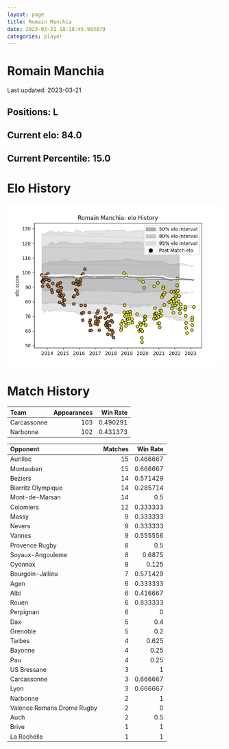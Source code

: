 ```yaml
---  
layout: page  
title: Romain Manchia  
date: 2023-03-21 18:18:45.993879  
categories: player  
---
```

# Romain Manchia


Last updated: 2023-03-21
## Positions: L

## Current elo: 84.0

## Current Percentile: 15.0

# Elo History


![elo history](history_RomainManchia.png)
# Match History


| Team        |   Appearances |   Win Rate |
|:------------|--------------:|-----------:|
| Carcassonne |           103 |   0.490291 |
| Narbonne    |           102 |   0.431373 |

| Opponent                   |   Matches |   Win Rate |
|:---------------------------|----------:|-----------:|
| Aurillac                   |        15 |   0.466667 |
| Montauban                  |        15 |   0.666667 |
| Beziers                    |        14 |   0.571429 |
| Biarritz Olympique         |        14 |   0.285714 |
| Mont-de-Marsan             |        14 |   0.5      |
| Colomiers                  |        12 |   0.333333 |
| Massy                      |         9 |   0.333333 |
| Nevers                     |         9 |   0.333333 |
| Vannes                     |         9 |   0.555556 |
| Provence Rugby             |         8 |   0.5      |
| Soyaux-Angouleme           |         8 |   0.6875   |
| Oyonnax                    |         8 |   0.125    |
| Bourgoin-Jallieu           |         7 |   0.571429 |
| Agen                       |         6 |   0.333333 |
| Albi                       |         6 |   0.416667 |
| Rouen                      |         6 |   0.833333 |
| Perpignan                  |         6 |   0        |
| Dax                        |         5 |   0.4      |
| Grenoble                   |         5 |   0.2      |
| Tarbes                     |         4 |   0.625    |
| Bayonne                    |         4 |   0.25     |
| Pau                        |         4 |   0.25     |
| US Bressane                |         3 |   1        |
| Carcassonne                |         3 |   0.666667 |
| Lyon                       |         3 |   0.666667 |
| Narbonne                   |         2 |   1        |
| Valence Romans Drome Rugby |         2 |   0        |
| Auch                       |         2 |   0.5      |
| Brive                      |         1 |   1        |
| La Rochelle                |         1 |   1        |